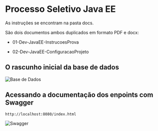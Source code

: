 # Processo Seletivo Java EE #


As instruções se encontram na pasta docs.


São dois documentos ambos duplicados em formato PDF e docx:

* 01-Dev-JavaEE-InstrucoesProva

* 02-Dev-JavaEE-ConfiguracaoProjeto

O rascunho inicial da base de dados
-----------------------------------

![Base de Dados](https://bytebucket.org/tecsinapse/lipjava-leandrocgsi/raw/cdd224bbc46d723eebe2d6dd68745411c6d78d53/docs/PlayTennisModel.jpg?token=bff4b97e914b5b6f33023322a1d9219e979c0f5b)

Acessando a documentação dos enpoints com Swagger
-------------------------------------------------

```sh
http://localhost:8080/index.html
```

![Swagger](https://bytebucket.org/tecsinapse/lipjava-leandrocgsi/raw/cdd224bbc46d723eebe2d6dd68745411c6d78d53/docs/swagger_documentation.png?token=f568a0d1794ad846360b0f0acf39519dc00004d8)
